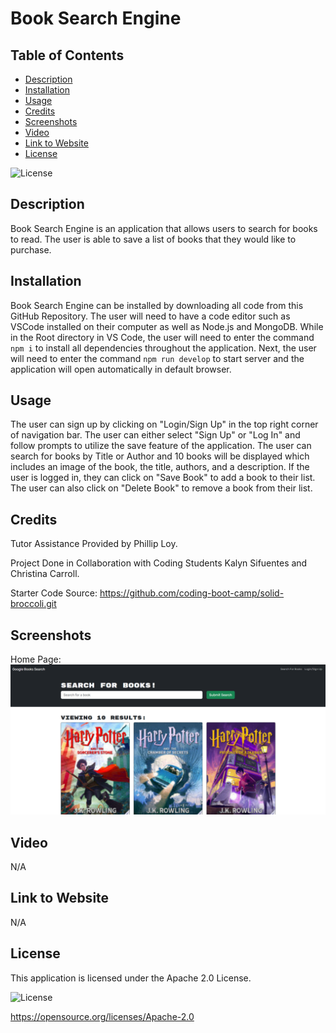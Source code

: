 # Book Search Engine

## Table of Contents

* [Description](#description)
* [Installation](#installation)
* [Usage](#usage)
* [Credits](#credits)
* [Screenshots](#screenshots)
* [Video](#video)
* [Link to Website](#link-to-website)
* [License](#license)

![License](https://img.shields.io/badge/License-Apache_2.0-blue.svg)

## Description

Book Search Engine is an application that allows users to search for books to read. The user is able to save a list of books that they would like to purchase.

## Installation

Book Search Engine can be installed by downloading all code from this GitHub Repository. The user will need to have a code editor such as VSCode installed on their computer as well as Node.js and MongoDB. While in the Root directory in VS Code, the user will need to enter the command `npm i` to install all dependencies throughout the application. Next, the user will need to enter the command `npm run develop` to start server and the application will open automatically in default browser.

## Usage

The user can sign up by clicking on "Login/Sign Up" in the top right corner of navigation bar. The user can either select "Sign Up" or "Log In" and follow prompts to utilize the save feature of the application. The user can search for books by Title or Author and 10 books will be displayed which includes an image of the book, the title, authors, and a description. If the user is logged in, they can click on "Save Book" to add a book to their list. The user can also click on "Delete Book" to remove a book from their list.

## Credits

Tutor Assistance Provided by Phillip Loy.

Project Done in Collaboration with Coding Students Kalyn Sifuentes and Christina Carroll.

Starter Code Source: https://github.com/coding-boot-camp/solid-broccoli.git

## Screenshots

Home Page:
![Alt Text](/images/main-screen.png)

## Video

N/A

## Link to Website

N/A

## License

This application is licensed under the Apache 2.0 License.

![License](https://img.shields.io/badge/License-Apache_2.0-blue.svg)

https://opensource.org/licenses/Apache-2.0